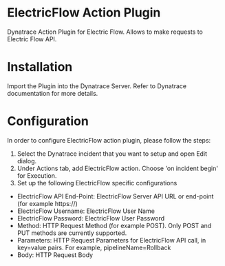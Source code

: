 # ElectricFlow Action Plugin
Dynatrace Action Plugin for Electric Flow. Allows to make requests to Electric Flow API.

# Installation

Import the Plugin into the Dynatrace Server. Refer to Dynatrace documentation for more details.


# Configuration

In order to configure ElectricFlow action plugin, please follow the steps:

1. Select the Dynatrace incident that you want to setup and open Edit dialog.
2. Under Actions tab, add ElectricFlow action. Choose 'on incident begin' for Execution.
3. Set up the following ElectricFlow specific configurations
* ElectricFlow API End-Point: ElectricFlow Server API URL or end-point (for example https://<electric-flow-server>)
* ElectricFlow Username: ElectricFlow User Name
* ElectricFlow Password: ElectricFlow User Password
* Method: HTTP Request Method (for example POST). Only POST and PUT methods are currently supported.
* Parameters: HTTP Request Parameters for ElectricFlow API call, in key=value pairs. For example, pipelineName=Rollback
* Body: HTTP Request Body


